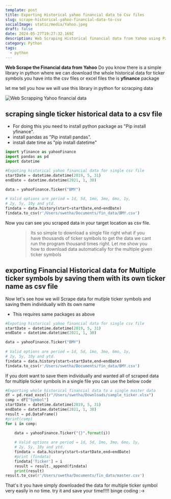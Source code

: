 ```yaml
---
template: post
title: Exporting Historical yahoo financial data to Csv files
slug: scrape-historical-yahoo-financial-data-to-csv
socialImage: static/media/Yahoo.jpeg
draft: false
date: 2024-05-27T19:27:32.169Z
description: Web Scraping Historical financial data from Yahoo using Package
category: Python
tags:
  - python
---
```

**Web Scrape the Financial data from Yahoo** 
Do you know there is a simple library in python where we can download the whole historical data for ticker symbols you have into the csv files or excel files the is **yfinance** package

let me tell you how we will use this library in python for scracping data

![Web Scrapping Yahoo financial data](/media/yahoo.jpeg)

## scraping single ticker historical data to a csv file

* For doing this you need to install python package as "Pip install yfinance".
* install pandas as "Pip install pandas".
* install date time as "pip install datetime"

```python
import yfinance as yahooFinance
import pandas as pd
import datetime

#Expoting historical yahoo financial data for single csv file
startDate = datetime.datetime(2019, 5, 31)
endDate = datetime.datetime(2021, 1, 30)

data = yahooFinance.Ticker("BMY")
 
# Valid options are period = 1d, 5d, 1mo, 3mo, 6mo, 1y,
# 2y, 5y, 10y and ytd.
findata = data.history(start=startDate,end=endDate)
findata.to_csv(r'/Users/swetha/Documents/fin_data/BMY.csv')
```

Now you can see you scraped data in your target location as csv file. 

<figure>
	<blockquote>
		<p>Its so simple to download a single file right what if you have thousands of ticker symbols to get the data we cant run the program thousand times right. Let me show you how to download data automatically for the multiple given ticker symbols</p>
		<footer>
		</footer>
	</blockquote>
</figure>

## exporting Financial Historical data for Multiple ticker symbols by saving them with its own ticker name as csv file

Now let's see how we will Scrape data for  mutlple ticker symbols and saving them individually with its own name

* This requires same packages as above

```python
#Expoting historical yahoo financial data for single csv file
startDate = datetime.datetime(2019, 5, 31)
endDate = datetime.datetime(2021, 1, 30)

data = yahooFinance.Ticker("BMY")
 
# Valid options are period = 1d, 5d, 1mo, 3mo, 6mo, 1y,
# 2y, 5y, 10y and ytd.
findata = data.history(start=startDate,end=endDate)
findata.to_csv(r'/Users/swetha/Documents/fin_data/BMY.csv')
```

If you dont want to save them individually and wanted all of scraped data for multiple ticker symbols in a single file you can use the below code

```python
#Exporting whole historical financial data to a single master data
df = pd.read_excel(r"/Users/swetha/Downloads/sample_ticker.xlsx")
comp = df["Symbol"]
startDate = datetime.datetime(2019, 5, 31)
endDate = datetime.datetime(2021, 1, 30)
result = pd.DataFrame()
#print(comp)
for i in comp:

    data = yahooFinance.Ticker("{}".format(i))
     
    # Valid options are period = 1d, 5d, 1mo, 3mo, 6mo, 1y,
    # 2y, 5y, 10y and ytd.
    findata = data.history(start=startDate,end=endDate)
    #print (findata)
    findata['Ticker'] = i
    result = result._append(findata)   
    print(result) 
result.to_csv(r'/Users/swetha/Documents/fin_data/master.csv')
```

That's it you have simply downloaded the data for multiple ticker symbol  very easily in no time. try it and save your time!!!!! binge coding :->